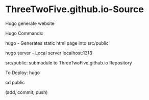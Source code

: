 # ThreeTwoFive.github.io-Source

Hugo generate website

Hugo Commands:

hugo - Generates static html page into src/public

hugo server - Local server localhost:1313

src/public: submodule to ThreeTwoFive.github.io Repository

To Deploy:
hugo

cd public

(add, commit, push)
